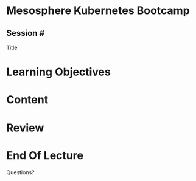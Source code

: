Mesosphere Kubernetes Bootcamp
=======

Session #
----

Title


Learning Objectives
====



Content
====



Review
====



End Of Lecture 
=====

Questions?


